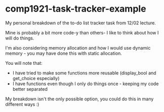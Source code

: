 # comp1921-task-tracker-example

My personal breakdown of the to-do list tracker task from 12/02 lecture.

Mine is probably a bit more code-y than others- I like to think about how I will do things.

I'm also considering memory allocation and how I would use dynamic memory - you may have done this with static allocation.

You will note that:

- I have tried to make some functions more reusable (display_bool and get_choice especially)
- I have functions even though I only do things once - keeping my code better separated

My breakdown isn't the only possible option, you could do this in many different ways :)
